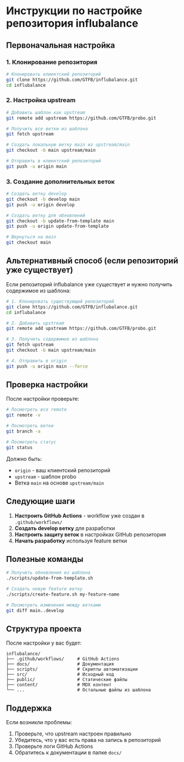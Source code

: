 # Инструкции по настройке репозитория influbalance

## Первоначальная настройка

### 1. Клонирование репозитория

```bash
# Клонировать клиентский репозиторий
git clone https://github.com/GTFB/influbalance.git
cd influbalance
```

### 2. Настройка upstream

```bash
# Добавить шаблон как upstream
git remote add upstream https://github.com/GTFB/probo.git

# Получить все ветки из шаблона
git fetch upstream

# Создать локальную ветку main из upstream/main
git checkout -b main upstream/main

# Отправить в клиентский репозиторий
git push -u origin main
```

### 3. Создание дополнительных веток

```bash
# Создать ветку develop
git checkout -b develop main
git push -u origin develop

# Создать ветку для обновлений
git checkout -b update-from-template main
git push -u origin update-from-template

# Вернуться на main
git checkout main
```

## Альтернативный способ (если репозиторий уже существует)

Если репозиторий influbalance уже существует и нужно получить содержимое из шаблона:

```bash
# 1. Клонировать существующий репозиторий
git clone https://github.com/GTFB/influbalance.git
cd influbalance

# 2. Добавить upstream
git remote add upstream https://github.com/GTFB/probo.git

# 3. Получить содержимое из шаблона
git fetch upstream
git checkout -b main upstream/main

# 4. Отправить в origin
git push -u origin main --force
```

## Проверка настройки

После настройки проверьте:

```bash
# Посмотреть все remote
git remote -v

# Посмотреть ветки
git branch -a

# Посмотреть статус
git status
```

Должно быть:
- `origin` - ваш клиентский репозиторий
- `upstream` - шаблон probo
- Ветка `main` на основе `upstream/main`

## Следующие шаги

1. **Настроить GitHub Actions** - workflow уже создан в `.github/workflows/`
2. **Создать develop ветку** для разработки
3. **Настроить защиту веток** в настройках GitHub репозитория
4. **Начать разработку** используя feature ветки

## Полезные команды

```bash
# Получить обновления из шаблона
./scripts/update-from-template.sh

# Создать новую feature ветку
./scripts/create-feature.sh my-feature-name

# Посмотреть изменения между ветками
git diff main..develop
```

## Структура проекта

После настройки у вас будет:

```
influbalance/
├── .github/workflows/     # GitHub Actions
├── docs/                  # Документация
├── scripts/               # Скрипты автоматизации
├── src/                   # Исходный код
├── public/                # Статические файлы
├── content/               # MDX контент
└── ...                    # Остальные файлы из шаблона
```

## Поддержка

Если возникли проблемы:

1. Проверьте, что upstream настроен правильно
2. Убедитесь, что у вас есть права на запись в репозиторий
3. Проверьте логи GitHub Actions
4. Обратитесь к документации в папке `docs/`
